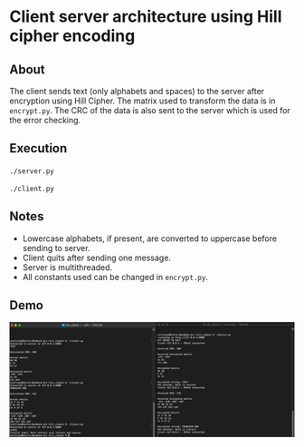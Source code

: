 # Client server architecture using Hill cipher encoding

## About

The client sends text (only alphabets and spaces) to the server after encryption using Hill Cipher. The matrix used to transform the data is in `encrypt.py`. The CRC of the data is also sent to the server which is used for the error checking.

## Execution

`./server.py`

`./client.py`

## Notes

- Lowercase alphabets, if present, are converted to uppercase before sending to server.
- Client quits after sending one message.
- Server is multithreaded.
- All constants used can be changed in `encrypt.py`.

## Demo

![Client & Server output](output.png)
